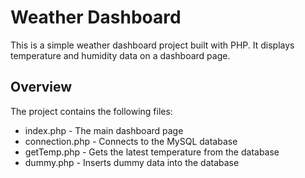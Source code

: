 # Weather Dashboard
<p>
  This is a simple weather dashboard project built with PHP. It displays temperature and humidity data on a dashboard page.
</p>

## Overview
<p>
  The project contains the following files:
</p>
<ul>
  <li>index.php - The main dashboard page</li>
  <li>connection.php - Connects to the MySQL database</li>
  <li>getTemp.php - Gets the latest temperature from the database</li>
  <li>dummy.php - Inserts dummy data into the database</li>
</ul>

